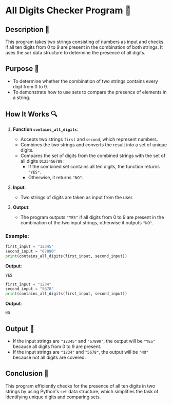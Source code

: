 # All Digits Checker Program 🔢

## Description 📝

This program takes two strings consisting of numbers as input and checks if all ten digits from 0 to 9 are present in the combination of both strings.
It uses the `set` data structure to determine the presence of all digits.

## Purpose 🎯

-   To determine whether the combination of two strings contains every digit from 0 to 9.
-   To demonstrate how to use sets to compare the presence of elements in a string.

## How It Works 🔍

1. **Function `contains_all_digits`**:

    - Accepts two strings `first` and `second`, which represent numbers.
    - Combines the two strings and converts the result into a set of unique digits.
    - Compares the set of digits from the combined strings with the set of all digits `0123456789`:
        - If the combined set contains all ten digits, the function returns `"YES"`.
        - Otherwise, it returns `"NO"`.

2. **Input**:

    - Two strings of digits are taken as input from the user.

3. **Output**:
    - The program outputs `"YES"` if all digits from 0 to 9 are present in the combination of the two input strings, otherwise it outputs `"NO"`.

### Example:

```python
first_input = "12345"
second_input = "67890"
print(contains_all_digits(first_input, second_input))
```

**Output**:

```
YES
```

```python
first_input = "1234"
second_input = "5678"
print(contains_all_digits(first_input, second_input))
```

**Output**:

```
NO
```

## Output 📜

-   If the input strings are `"12345"` and `"67890"`, the output will be `"YES"` because all digits from 0 to 9 are present.
-   If the input strings are `"1234"` and `"5678"`, the output will be `"NO"` because not all digits are covered.

## Conclusion 🚀

This program efficiently checks for the presence of all ten digits in two strings by using Python's `set` data structure, which simplifies the task of identifying unique digits and comparing sets.
